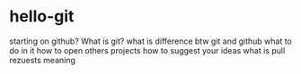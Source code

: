 # hello-git
starting on github?
What is git?
what is difference btw git and github
what to do in it 
how to open others projects
how to suggest your ideas
what is pull rezuests meaning


